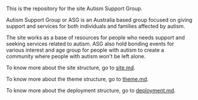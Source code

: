 This is the repository for the site Autism Support Group.

Autism Support Group or ASG is an Australia based group focused on giving support and services for both individuals and
families affected by autism.

The site works as a base of resources for people who needs support and seeking services related to autism.
ASG also hold bonding events for various interest and age group for people with autism to create a community
where people with autism won't be left alone.

To know more about the site structure, go to [site.md](site.md).

To know more about the theme structure, go to [theme.md](theme.md).

To know more about the deployment structure, go to [deployment.md](deployment.md).